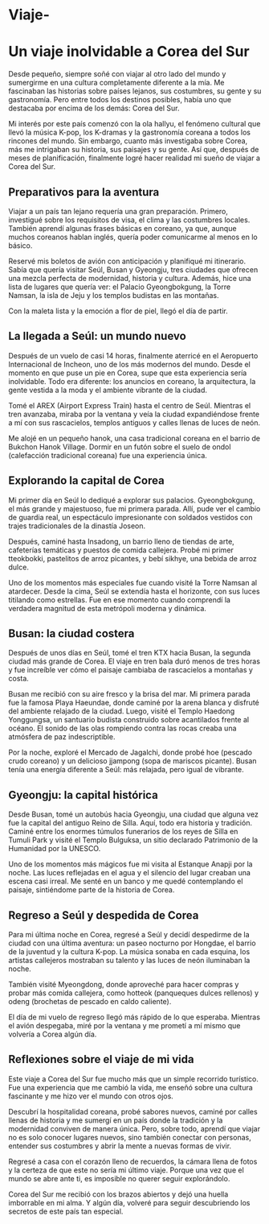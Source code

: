 # Viaje-
# Un viaje inolvidable a Corea del Sur

Desde pequeño, siempre soñé con viajar al otro lado del mundo y sumergirme en una cultura completamente diferente a la mía. Me fascinaban las historias sobre países lejanos, sus costumbres, su gente y su gastronomía. Pero entre todos los destinos posibles, había uno que destacaba por encima de los demás: Corea del Sur.

Mi interés por este país comenzó con la ola hallyu, el fenómeno cultural que llevó la música K-pop, los K-dramas y la gastronomía coreana a todos los rincones del mundo. Sin embargo, cuanto más investigaba sobre Corea, más me intrigaban su historia, sus paisajes y su gente. Así que, después de meses de planificación, finalmente logré hacer realidad mi sueño de viajar a Corea del Sur.

## Preparativos para la aventura

Viajar a un país tan lejano requería una gran preparación. Primero, investigué sobre los requisitos de visa, el clima y las costumbres locales. También aprendí algunas frases básicas en coreano, ya que, aunque muchos coreanos hablan inglés, quería poder comunicarme al menos en lo básico.

Reservé mis boletos de avión con anticipación y planifiqué mi itinerario. Sabía que quería visitar Seúl, Busan y Gyeongju, tres ciudades que ofrecen una mezcla perfecta de modernidad, historia y cultura. Además, hice una lista de lugares que quería ver: el Palacio Gyeongbokgung, la Torre Namsan, la isla de Jeju y los templos budistas en las montañas.

Con la maleta lista y la emoción a flor de piel, llegó el día de partir.

## La llegada a Seúl: un mundo nuevo

Después de un vuelo de casi 14 horas, finalmente aterricé en el Aeropuerto Internacional de Incheon, uno de los más modernos del mundo. Desde el momento en que puse un pie en Corea, supe que esta experiencia sería inolvidable. Todo era diferente: los anuncios en coreano, la arquitectura, la gente vestida a la moda y el ambiente vibrante de la ciudad.

Tomé el AREX (Airport Express Train) hasta el centro de Seúl. Mientras el tren avanzaba, miraba por la ventana y veía la ciudad expandiéndose frente a mí con sus rascacielos, templos antiguos y calles llenas de luces de neón.

Me alojé en un pequeño hanok, una casa tradicional coreana en el barrio de Bukchon Hanok Village. Dormir en un futón sobre el suelo de ondol (calefacción tradicional coreana) fue una experiencia única.

## Explorando la capital de Corea

Mi primer día en Seúl lo dediqué a explorar sus palacios. Gyeongbokgung, el más grande y majestuoso, fue mi primera parada. Allí, pude ver el cambio de guardia real, un espectáculo impresionante con soldados vestidos con trajes tradicionales de la dinastía Joseon.

Después, caminé hasta Insadong, un barrio lleno de tiendas de arte, cafeterías temáticas y puestos de comida callejera. Probé mi primer tteokbokki, pastelitos de arroz picantes, y bebí sikhye, una bebida de arroz dulce.

Uno de los momentos más especiales fue cuando visité la Torre Namsan al atardecer. Desde la cima, Seúl se extendía hasta el horizonte, con sus luces titilando como estrellas. Fue en ese momento cuando comprendí la verdadera magnitud de esta metrópoli moderna y dinámica.

## Busan: la ciudad costera

Después de unos días en Seúl, tomé el tren KTX hacia Busan, la segunda ciudad más grande de Corea. El viaje en tren bala duró menos de tres horas y fue increíble ver cómo el paisaje cambiaba de rascacielos a montañas y costa.

Busan me recibió con su aire fresco y la brisa del mar. Mi primera parada fue la famosa Playa Haeundae, donde caminé por la arena blanca y disfruté del ambiente relajado de la ciudad. Luego, visité el Templo Haedong Yonggungsa, un santuario budista construido sobre acantilados frente al océano. El sonido de las olas rompiendo contra las rocas creaba una atmósfera de paz indescriptible.

Por la noche, exploré el Mercado de Jagalchi, donde probé hoe (pescado crudo coreano) y un delicioso jjampong (sopa de mariscos picante). Busan tenía una energía diferente a Seúl: más relajada, pero igual de vibrante.

## Gyeongju: la capital histórica

Desde Busan, tomé un autobús hacia Gyeongju, una ciudad que alguna vez fue la capital del antiguo Reino de Silla. Aquí, todo era historia y tradición. Caminé entre los enormes túmulos funerarios de los reyes de Silla en Tumuli Park y visité el Templo Bulguksa, un sitio declarado Patrimonio de la Humanidad por la UNESCO.

Uno de los momentos más mágicos fue mi visita al Estanque Anapji por la noche. Las luces reflejadas en el agua y el silencio del lugar creaban una escena casi irreal. Me senté en un banco y me quedé contemplando el paisaje, sintiéndome parte de la historia de Corea.

## Regreso a Seúl y despedida de Corea

Para mi última noche en Corea, regresé a Seúl y decidí despedirme de la ciudad con una última aventura: un paseo nocturno por Hongdae, el barrio de la juventud y la cultura K-pop. La música sonaba en cada esquina, los artistas callejeros mostraban su talento y las luces de neón iluminaban la noche.

También visité Myeongdong, donde aproveché para hacer compras y probar más comida callejera, como hotteok (panqueques dulces rellenos) y odeng (brochetas de pescado en caldo caliente).

El día de mi vuelo de regreso llegó más rápido de lo que esperaba. Mientras el avión despegaba, miré por la ventana y me prometí a mí mismo que volvería a Corea algún día.

## Reflexiones sobre el viaje de mi vida

Este viaje a Corea del Sur fue mucho más que un simple recorrido turístico. Fue una experiencia que me cambió la vida, me enseñó sobre una cultura fascinante y me hizo ver el mundo con otros ojos.

Descubrí la hospitalidad coreana, probé sabores nuevos, caminé por calles llenas de historia y me sumergí en un país donde la tradición y la modernidad conviven de manera única. Pero, sobre todo, aprendí que viajar no es solo conocer lugares nuevos, sino también conectar con personas, entender sus costumbres y abrir la mente a nuevas formas de vivir.

Regresé a casa con el corazón lleno de recuerdos, la cámara llena de fotos y la certeza de que este no sería mi último viaje. Porque una vez que el mundo se abre ante ti, es imposible no querer seguir explorándolo.

Corea del Sur me recibió con los brazos abiertos y dejó una huella imborrable en mi alma. Y algún día, volveré para seguir descubriendo los secretos de este país tan especial.
